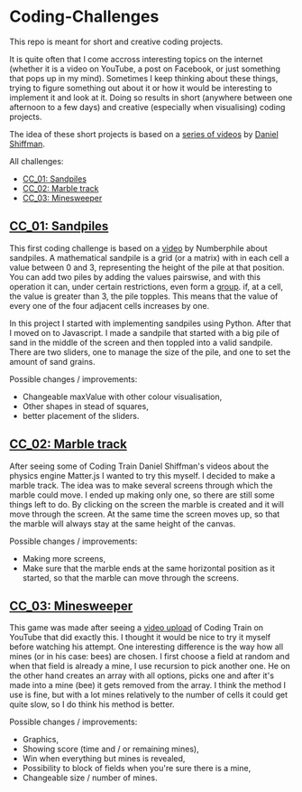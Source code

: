 [gh-logo]: https://raw.githubusercontent.com/HGnep/Coding-Challenges/gh-pages/gh.png|width=100

# Coding-Challenges

This repo is meant for short and creative coding projects.

It is quite often that I come accross interesting topics on the internet (whether it is a video on YouTube, a post on Facebook, or just something that pops up in my mind). Sometimes I keep thinking about these things, trying to figure something out about it or how it would be interesting to implement it and look at it. Doing so results in short (anywhere between one afternoon to a few days) and creative (especially when visualising) coding projects.

The idea of these short projects is based on a [series of videos](https://www.youtube.com/user/shiffman) by [Daniel Shiffman](http://shiffman.net/).

All challenges:
 * [CC_01: Sandpiles](#cc_01-sandpiles)
 * [CC_02: Marble track](#cc_02-marble-track)
 * [CC_03: Minesweeper](#cc_03-minesweeper)

## [CC_01: Sandpiles](https://hgnep.github.io/Coding-Challenges/CC_01%20Sandpile/JS/)
This first coding challenge is based on a [video](https://www.youtube.com/watch?v=1MtEUErz7Gg) by Numberphile about sandpiles. A mathematical sandpile is a grid (or a matrix) with in each cell a value between 0 and 3, representing the height of the pile at that position. You can add two piles by adding the values pairswise, and with this operation it can, under certain restrictions, even form a [group](https://en.wikipedia.org/wiki/Group_(mathematics)). if, at a cell, the value is greater than 3, the pile topples. This means that the value of every one of the four adjacent cells increases by one.

In this project I started with implementing sandpiles using Python. After that I moved on to Javascript. I made a sandpile that started with a big pile of sand in the middle of the screen and then toppled into a valid sandpile. There are two sliders, one to manage the size of the pile, and one to set the amount of sand grains.

Possible changes / improvements:
 * Changeable maxValue with other colour visualisation,
 * Other shapes in stead of squares,
 * better placement of the sliders.

## [CC_02: Marble track](https://hgnep.github.io/Coding-Challenges/CC_02%20Marble%20track)   

After seeing some of Coding Train Daniel Shiffman's videos about the physics engine Matter.js I wanted to try this myself. I decided to make a marble track. The idea was to make several screens through which the marble could move. I ended up making only one, so there are still some things left to do. By clicking on the screen the marble is created and it will move through the screen. At the same time the screen moves up, so that the marble will always stay at the same height of the canvas.

Possible changes / improvements:
 * Making more screens,
 * Make sure that the marble ends at the same horizontal position as it started, so that the marble can move through the screens.


## [CC_03: Minesweeper](https://hgnep.github.io/Coding-Challenges/CC_03%20Minesweeper)

This game was made after seeing a [video upload](https://www.youtube.com/watch?v=LFU5ZlrR21E) of Coding Train on YouTube that did exactly this. I thought it would be nice to try it myself before watching his attempt.
One interesting difference is the way how all mines (or in his case: bees) are chosen. I first choose a field at random and when that field is already a mine, I use recursion to pick another one. He on the other hand creates an array with all options, picks one and after it's made into a mine (bee) it gets removed from the array. I think the method I use is fine, but with a lot mines relatively to the number of cells it could get quite slow, so I do think his method is better.

Possible changes / improvements:
 * Graphics,
 * Showing score (time and / or remaining mines),
 * Win when everything but mines is revealed,
 * Possibility to block of fields when you're sure there is a mine,
 * Changeable size / number of mines.
<br>
<br>
